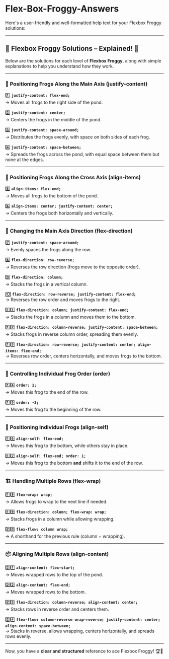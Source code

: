 # Flex-Box-Froggy-Answers
Here's a user-friendly and well-formatted help text for your Flexbox Froggy solutions:

---

## 🐸 Flexbox Froggy Solutions – Explained! 🚀

Below are the solutions for each level of **Flexbox Froggy**, along with simple explanations to help you understand how they work.

---

### 🎯 **Positioning Frogs Along the Main Axis (justify-content)**
1️⃣ **`justify-content: flex-end;`**  
   → Moves all frogs to the right side of the pond.  

2️⃣ **`justify-content: center;`**  
   → Centers the frogs in the middle of the pond.  

3️⃣ **`justify-content: space-around;`**  
   → Distributes the frogs evenly, with space on both sides of each frog.  

4️⃣ **`justify-content: space-between;`**  
   → Spreads the frogs across the pond, with equal space between them but none at the edges.  

---

### 📏 **Positioning Frogs Along the Cross Axis (align-items)**
5️⃣ **`align-items: flex-end;`**  
   → Moves all frogs to the bottom of the pond.  

6️⃣ **`align-items: center; justify-content: center;`**  
   → Centers the frogs both horizontally and vertically.  

---

### 🔄 **Changing the Main Axis Direction (flex-direction)**
7️⃣ **`justify-content: space-around;`**  
   → Evenly spaces the frogs along the row.  

8️⃣ **`flex-direction: row-reverse;`**  
   → Reverses the row direction (frogs move to the opposite order).  

9️⃣ **`flex-direction: column;`**  
   → Stacks the frogs in a vertical column.  

🔟 **`flex-direction: row-reverse; justify-content: flex-end;`**  
   → Reverses the row order and moves frogs to the right.  

1️⃣1️⃣ **`flex-direction: column; justify-content: flex-end;`**  
   → Stacks the frogs in a column and moves them to the bottom.  

1️⃣2️⃣ **`flex-direction: column-reverse; justify-content: space-between;`**  
   → Stacks frogs in reverse column order, spreading them evenly.  

1️⃣3️⃣ **`flex-direction: row-reverse; justify-content: center; align-items: flex-end;`**  
   → Reverses row order, centers horizontally, and moves frogs to the bottom.  

---

### 🔢 **Controlling Individual Frog Order (order)**
1️⃣4️⃣ **`order: 1;`**  
   → Moves this frog to the end of the row.  

1️⃣5️⃣ **`order: -3;`**  
   → Moves this frog to the beginning of the row.  

---

### 🎯 **Positioning Individual Frogs (align-self)**
1️⃣6️⃣ **`align-self: flex-end;`**  
   → Moves this frog to the bottom, while others stay in place.  

1️⃣7️⃣ **`align-self: flex-end; order: 1;`**  
   → Moves this frog to the bottom **and** shifts it to the end of the row.  

---

### 🏗 **Handling Multiple Rows (flex-wrap)**
1️⃣8️⃣ **`flex-wrap: wrap;`**  
   → Allows frogs to wrap to the next line if needed.  

1️⃣9️⃣ **`flex-direction: column; flex-wrap: wrap;`**  
   → Stacks frogs in a column while allowing wrapping.  

2️⃣0️⃣ **`flex-flow: column wrap;`**  
   → A shorthand for the previous rule (column + wrapping).  

---

### 📦 **Aligning Multiple Rows (align-content)**
2️⃣1️⃣ **`align-content: flex-start;`**  
   → Moves wrapped rows to the top of the pond.  

2️⃣2️⃣ **`align-content: flex-end;`**  
   → Moves wrapped rows to the bottom.  

2️⃣3️⃣ **`flex-direction: column-reverse; align-content: center;`**  
   → Stacks rows in reverse order and centers them.  

2️⃣4️⃣ **`flex-flow: column-reverse wrap-reverse; justify-content: center; align-content: space-between;`**  
   → Stacks in reverse, allows wrapping, centers horizontally, and spreads rows evenly.  

---

Now, you have a **clear and structured** reference to ace Flexbox Froggy! 🏆🐸
